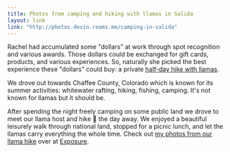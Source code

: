 ```yaml
---
title: Photos from camping and hiking with llamas in Salida
layout: link
link: "http://photos.devin.reams.me/camping-in-salida"
---
```


Rachel had accumulated some "dollars" at work through spot recognition and various awards. Those dollars could be exchanged for gift cards, products, and various experiences. So, naturally she picked the best experience these "dollars" could buy: a private [half-day hike with llamas](http://www.spruceridgellamas.com).

We drove out towards Chaffee County, Colorado which is known for its summer activities: whitewater rafting, hiking, fishing, camping. It's not known for llamas but it should be.

After spending the night freely camping on some public land we drove to meet our llama host and hike :walking: the day away. We enjoyed a beautiful leisurely walk through national land, stopped for a picnic lunch, and let the llamas carry everything the whole time. Check out [my photos from our llama hike](http://photos.devin.reams.me/lake-powell) over at [Exposure](https://exposure.co/).
